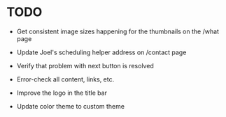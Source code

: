 # TODO

* Get consistent image sizes happening for the thumbnails on the /what page
* Update Joel's scheduling helper address on /contact page
* Verify that problem with next button is resolved
* Error-check all content, links, etc.
* Improve the logo in the title bar

* Update color theme to custom theme
